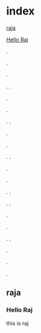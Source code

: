 # index
[raja](#raja) 

[Hello Raj](#hello-raj)


.

.

.

.
.

.

.

.
.

.

.

.
.

.

.

.
.

.
.

.

.

.
.

.

.

.
##  raja

### <a name="hello-raj"></a>Hello Raj
this is raj
